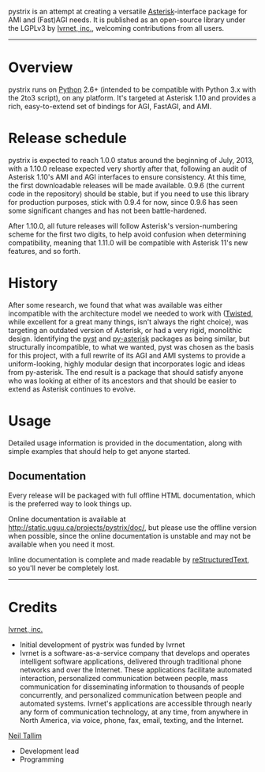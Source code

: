 pystrix is an attempt at creating a versatile [Asterisk](http://www.asterisk.org/)-interface package for AMI and (Fast)AGI needs. It is published as an open-source library under the LGPLv3 by [Ivrnet, inc.](http://www.ivrnet.com/), welcoming contributions from all users.

---

# Overview #
pystrix runs on [Python](http://python.org/) 2.6+ (intended to be compatible with Python 3.x with the 2to3 script), on any platform. It's targeted at Asterisk 1.10 and provides a rich, easy-to-extend set of bindings for AGI, FastAGI, and AMI.

# Release schedule #
pystrix is expected to reach 1.0.0 status around the beginning of July, 2013, with a 1.10.0 release expected very shortly after that, following an audit of Asterisk 1.10's AMI and AGI interfaces to ensure consistency. At this time, the first downloadable releases will be made available. 0.9.6 (the current code in the repository) should be stable, but if you need to use this library for production purposes, stick with 0.9.4 for now, since 0.9.6 has seen some significant changes and has not been battle-hardened.

After 1.10.0, all future releases will follow Asterisk's version-numbering scheme for the first two digits, to help avoid confusion when determining compatibility, meaning that 1.11.0 will be compatible with Asterisk 11's new features, and so forth.

# History #
After some research, we found that what was available was either incompatible with the architecture model we needed to work with ([Twisted](http://www.twistedmatrix.org/), while excellent for a great many things, isn't always the right choice), was targeting an outdated version of Asterisk, or had a very rigid, monolithic design. Identifying the [pyst](http://pyst.sourceforge.net/) and [py-asterisk](http://code.google.com/p/py-asterisk/) packages as being similar, but structurally incompatible, to what we wanted, pyst was chosen as the basis for this project, with a full rewrite of its AGI and AMI systems to provide a uniform-looking, highly modular design that incorporates logic and ideas from py-asterisk. The end result is a package that should satisfy anyone who was looking at either of its ancestors and that should be easier to extend as Asterisk continues to evolve.

# Usage #
Detailed usage information is provided in the documentation, along with simple examples that should help to get anyone started.

## Documentation ##
Every release will be packaged with full offline HTML documentation, which is the preferred way to look things up.

Online documentation is available at http://static.uguu.ca/projects/pystrix/doc/, but please use the offline version when possible, since the online documentation is unstable and may not be available when you need it most.

Inline documentation is complete and made readable by [reStructuredText](http://docutils.sourceforge.net/rst.html), so you'll never be completely lost.


---

# Credits #
[Ivrnet, inc.](http://www.ivrnet.com/)
  * Initial development of pystrix was funded by Ivrnet
  * Ivrnet is a software-as-a-service company that develops and operates intelligent software applications, delivered through traditional phone networks and over the Internet. These applications facilitate automated interaction, personalized communication between people, mass communication for disseminating information to thousands of people concurrently, and personalized communication between people and automated systems. Ivrnet's applications are accessible through nearly any form of communication technology, at any time, from anywhere in North America, via voice, phone, fax, email, texting, and the Internet.

[Neil Tallim](http://uguu.ca/)
  * Development lead
  * Programming
